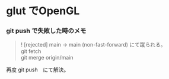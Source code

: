 # glut でOpenGL

### git push で失敗した時のメモ
> ! [rejected]        main -> main (non-fast-forward)
にて蹴られる。  
> git fetch  
> git merge origin/main  

再度 git push　にて解決。
